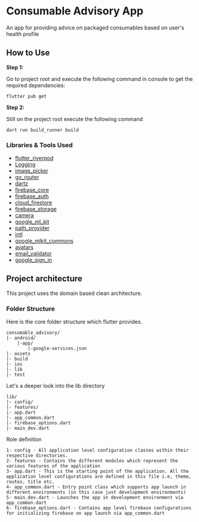 # Consumable Advisory App

An app for providing advice on packaged consumables based on user's health profile

## How to Use

**Step 1:**

Go to project root and execute the following command in console to get the required dependencies:

```
flutter pub get 
```

**Step 2:**

Still on the project root execute the following command

```
dart run build_runner build 
```

### Libraries & Tools Used

* [flutter_riverpod](https://pub.dev/packages/provider)
* [Logging](https://pub.dev/packages/logger)
* [image_picker](https://pub.dev/packages/logger)
* [go_router](https://pub.dev/packages/logger)
* [dartz](https://pub.dev/packages/logger)
* [firebase_core](https://pub.dev/packages/logger)
* [firebase_auth](https://pub.dev/packages/logger)
* [cloud_firestore](https://pub.dev/packages/logger)
* [firebase_storage](https://pub.dev/packages/logger)
* [camera](https://pub.dev/packages/logger)
* [google_ml_kit](https://pub.dev/packages/logger)
* [path_provider](https://pub.dev/packages/logger)
* [intl](https://pub.dev/packages/logger)
* [google_mlkit_commons](https://pub.dev/packages/logger)
* [avatars](https://pub.dev/packages/logger)
* [email_validator](https://pub.dev/packages/logger)
* [google_sign_in]()


## Project architecture
This project uses the domain based clean architecture.

### Folder Structure
Here is the core folder structure which flutter provides.

```
consumable_advisory/
|- android/
    |-app/
        |-google-services.json
|- assets
|- build
|- ios
|- lib
|- test
```

Let's  a deeper look into the lib directory

```
lib/
|- config/
|- features/
|- app.dart
|- app_common.dart
|- firebase_options.dart
|- main_dev.dart
```

Role definition

```
1- config - All application level configuration classes within their respective directories.
2- features - Contains the different modules which represent the various features of the application
3- app.dart - This is the starting point of the application. All the application level configurations are defined in this file i.e, theme, routes, title etc.
4- app_common.dart - Entry point class which supports app launch in different environments (in this case just development environments)
5- main_dev.dart - Launches the app in development environment via app_common.dart
6- firebase_options.dart - Contains app level firebase configurations for initializing firebase on app launch via app_common.dart
```